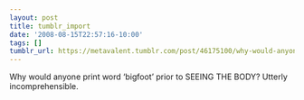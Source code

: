 ```yaml
---
layout: post
title: tumblr_import
date: '2008-08-15T22:57:16-10:00'
tags: []
tumblr_url: https://metavalent.tumblr.com/post/46175100/why-would-anyone-print-word-bigfoot-prior-to
---
```

Why would anyone print word ‘bigfoot’ prior to SEEING THE BODY? Utterly incomprehensible.

